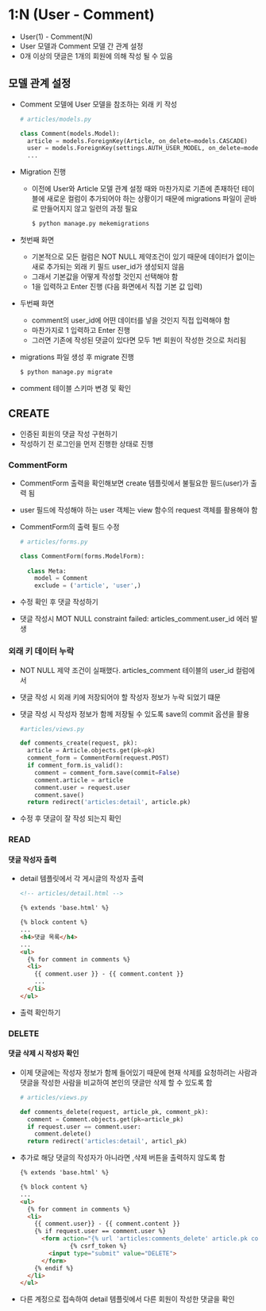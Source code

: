 # 1:N (User - Comment)

- User(1) - Comment(N)
- User 모델과 Comment 모델 간 관계 설정
- 0개 이상의 댓글은 1개의 회원에 의해 작성 될 수 있음



## 모델 관계 설정

- Comment 모델에 User 모델을 참조하는 외래 키 작성

  ```python
  # articles/models.py
  
  class Comment(models.Model):
    article = models.ForeignKey(Article, on_delete=models.CASCADE)
    user = models.ForeignKey(settings.AUTH_USER_MODEL, on_delete=models.CASCADE)
    ...
  ```

- Migration 진행

  - 이전에 User와 Article 모델 관계 설정 때와 마찬가지로 기존에 존재하던 테이블에 새로운 컬럼이 추가되어야 하는 상황이기 때문에 migrations 파일이 곧바로 만들어지지 않고 일련의 과정 필요

    ```bash
    $ python manage.py mekemigrations
    ```

- 첫번째 화면

  - 기본적으로 모든 컬럼은 NOT NULL 제약조건이 있기 때문에 데이터가 없이는 새로 추가되는 외래 키 필드 user_id가 생성되지 않음
  - 그래서 기본값을 어떻게 작성할 것인지 선택해야 함
  - 1을 입력하고 Enter 진행 (다음 화면에서 직접 기본 값 입력)

- 두번째 화면

  - comment의 user_id에 어떤 데이터를 넣을 것인지 직접 입력해야 함
  - 마찬가지로 1 입력하고 Enter 진행
  - 그러면 기존에 작성된 댓글이 있다면 모두 1번 회원이 작성한 것으로 처리됨

- migrations 파일 생성 후 migrate 진행

  ```bash
  $ python manage.py migrate
  ```

- comment 테이블 스키마 변경 및 확인



## CREATE

- 인증된 회원의 댓글 작성 구현하기
- 작성하기 전 로그인을 먼저 진행한 상태로 진행



### CommentForm

- CommentForm 출력을 확인해보면 create 템플릿에서 불필요한 필드(user)가 출력 됨

- user 필드에 작성해야 하는 user 객체는 view 함수의 request 객체를 활용해야 함

- CommentForm의 출력 필드 수정

  ```python
  # articles/forms.py
  
  class CommentForm(forms.ModelForm):
    
    class Meta:
      model = Comment
      exclude = ('article', 'user',)
  ```

- 수정 확인 후 댓글 작성하기

- 댓글 작성시 MOT NULL constraint failed: articles_comment.user_id 에러 발생



### 외래 키 데이터 누락

- NOT NULL 제약 조건이 실패했다. articles_comment 테이블의 user_id 컬럼에서

- 댓글 작성 시 외래 키에 저장되어야 할 작성자 정보가 누락 되었기 떄문

- 댓글 작성 시 작성자 정보가 함께 저장될 수 있도록 save의 commit 옵션을 활용

  ```python
  #articles/views.py
  
  def comments_create(request, pk):
  	article = Article.objects.get(pk=pk)
    comment_form = CommentForm(request.POST)
    if comment_form.is_valid():
      comment = comment_form.save(commit=False)
      comment.article = article
      comment.user = request.user
      comment.save()
    return redirect('articles:detail', article.pk)
  ```

- 수정 후 댓글이 잘 작성 되는지 확인



### READ

#### 댓글 작성자 출력

- detail 템플릿에서 각 게시글의 작성자 출력

  ```html
  <!-- articles/detail.html -->
  
  {% extends 'base.html' %}
  
  {% block content %}
  ...
  <h4>댓글 목록</h4>
  ...
  <ul>
    {% for comment in comments %}
    <li>
      {{ comment.user }} - {{ comment.content }}
      ...
    </li>
  </ul>
  ```

- 출력 확인하기



### DELETE

#### 댓글 삭제 시 작성자 확인

- 이제 댓글에는 작성자 정보가 함께 들어있기 때문에 현재 삭제를 요청하려는 사람과 댓글을 작성한 사람을 비교하여 본인의 댓글만 삭제 할 수 있도록 함

  ```python
  # articles/views.py
  
  def comments_delete(request, article_pk, comment_pk):
    comment = Comment.objects.get(pk=article_pk)
    if request.user == comment.user:
      comment.delete()
    return redirect('articles:detail', articl_pk)
  ```

- 추가로 해당 댓글의 작성자가 아니라면 ,삭제 버튼을 출력하지 않도록 함

  ```html
  {% extends 'base.html' %}
  
  {% block content %}
  ...
  <ul>
    {% for comment in comments %}
    <li>
      {{ comment.user}} - {{ comment.content }}
      {% if request.user == comment.user %}
      	<form action="{% url 'articles:comments_delete' article.pk comment.pk %}" method="POST">
  				{% csrf_token %}	        
          <input type="submit" value="DELETE">
      	</form>
      {% endif %}
    </li>
  </ul>
  ```

- 다른 계정으로 접속하여 detail 템플릿에서 다른 회원이 작성한 댓글을 확인

